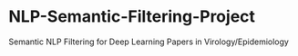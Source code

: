 # NLP-Semantic-Filtering-Project
Semantic NLP Filtering for Deep Learning Papers in Virology/Epidemiology
